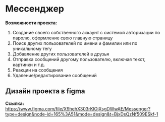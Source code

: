 # Мессенджер

**Возможности проекта:**
1. Создание своего собственного аккаунт с системой авторизации по паролю, оформление свою главную страницу
2. Поиск других пользователей по имени и фамилии или по уникальному тегу
3. Добавление других пользователей в друзья
4. Отправка сообщений другому пользователю, включая текст, картинки и т.д.
5. Реакции на сообщения
6. Удаление/редактирование сообщений

## Дизайн проекта в figma

**Ссылка:** https://www.figma.com/file/X9hehX303rKlOjXsgDWwAE/Messenger?type=design&node-id=165%3A51&mode=design&t=BjxDsQzNf509ESkf-1

